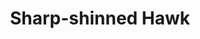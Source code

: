 ---
layout: post
title: Sharp-shinned Hawk
permalink: bird/sharp-shinned-hawk
bird:
  name: Sharp-Shinned Hawk
  latin-name: Accipiter striatus
  date: 2021-12-14
  frequency: rare
  season: winter
  page_url: "https://commons.wikimedia.org/wiki/File:Sharp-shinned_Hawk_(50958298391).jpg"
  image: https://res.cloudinary.com/fergd/image/upload/q_auto/v1640205436/Birds/Sharp-shinned_Hawk__50958298391.jpg
  caption: "The Sharp-Shinned Hawk perched on a brick showing its mottled breast feathers."
---